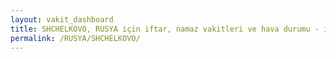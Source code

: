 ```yaml
---
layout: vakit_dashboard
title: SHCHELKOVO, RUSYA için iftar, namaz vakitleri ve hava durumu - ilçe/eyalet seç
permalink: /RUSYA/SHCHELKOVO/
---
```


<script type="text/javascript">
  var GLOBAL_COUNTRY = 'RUSYA';
  var GLOBAL_CITY = 'SHCHELKOVO';
  var GLOBAL_STATE = '';
  var lat = 72;
  var lon = 21;
</script>
